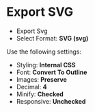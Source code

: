 
# Export SVG

- Export Svg
-   Select Format:  **SVG (**svg**)**

Use the following settings:

-   Styling:  **Internal CSS**
-   Font:  **Convert To Outline**
-   Images:  **Preserve**
-   Decimal:  **4**
-   Minify:  **Checked**
-   Responsive:  **Unchecked**



<!--stackedit_data:
eyJoaXN0b3J5IjpbMjE4MTk2MTY0LC0xNDc3NTQzNTIwLDE2ND
E1ODUxNDldfQ==
-->

